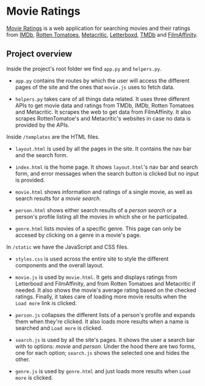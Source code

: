 # Movie Ratings

[Movie Ratings](https://movie-ratings.vercel.app) is a web application for searching movies and their ratings from [IMDb](https://www.imdb.com/), [Rotten Tomatoes](https://www.rottentomatoes.com/), [Metacritic](https://www.metacritic.com/), [Letterboxd](https://letterboxd.com/), [TMDb](https://www.themoviedb.org/) and [FilmAffinity](http://www.filmaffinity.com/).

## Project overview

Inside the project's root folder we find `app.py` and `helpers.py`.

- `app.py` contains the routes by which the user will access the different pages of the site and the ones that `movie.js` uses to fetch data.

- `helpers.py` takes care of all things data related. It uses three different APIs to get movie data and ratings from TMDb, IMDb, Rotten Tomatoes and Metacritic. It scrapes the web to get data from FilmAffinity. It also scrapes RottenTomatoe's and Metacritic's websites in case no data is provided by the APIs.

Inside `/templates` are the HTML files.

- `layout.html` is used by all the pages in the site. It contains the nav bar and the search form.

- `index.html` is the home page. It shows `layout.html`'s nav bar and search form, and error messages when the search button is clicked but no input is provided.

- `movie.html` shows information and ratings of a single movie, as well as search results for a _movie search_.

- `person.html` shows either search results of a _person search_ or a person's profile listing all the movies in which she or he participated.

- `genre.html` lists movies of a specific genre. This page can only be accesed by clicking on a genre in a movie's page.

In `/static` we have the JavaScript and CSS files.

- `styles.css` is used across the entire site to style the different components and the overall layout.

- `movie.js` is used by `movie.html`. It gets and displays ratings from Letterboxd and FilmAffinity, and from Rotten Tomatoes and Metacritic if needed. It also shows the movie's average rating based on the checked ratings. Finally, it takes care of loading more movie results when the `Load more` link is clicked.

- `person.js` collapses the different lists of a person's profile and expands them when they're clicked. It also loads more results when a name is searched and `Load more` is clicked.

- `search.js` is used by all the site's pages. It shows the user a search bar with to options: _movie_ and _person_. Under the hood there are two forms, one for each option; `search.js` shows the selected one and hides the other.

- `genre.js` is used by `genre.html` and just loads more results when `Load more` is clicked.
